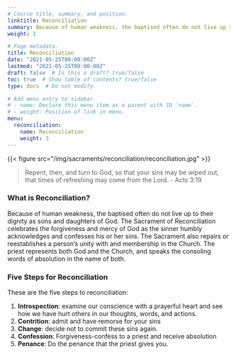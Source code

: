 ```yaml
---
# Course title, summary, and position.
linktitle: Reconciliation
summary: Because of human weakness, the baptised often do not live up to their dignity as sons and daughters of God. The Sacrament of Reconciliation celebrates the forgiveness and mercy of God as the sinner humbly acknowledges and confesses his or her sins. The Sacrament also repairs or reestablishes a person’s unity with and membership in the Church. The priest represents both God and the Church, and speaks the consoling words of absolution in the name of both.
weight: 1

# Page metadata.
title: Reconciliation
date: "2021-05-25T00:00:00Z"
lastmod: "2021-05-25T00:00:00Z"
draft: false  # Is this a draft? true/false
toc: true  # Show table of contents? true/false
type: docs  # Do not modify.

# Add menu entry to sidebar.
# - name: Declare this menu item as a parent with ID `name`.
# - weight: Position of link in menu.
menu:
  reconciliation:
    name: Reconciliation
    weight: 3
---
```


{{< figure src="/img/sacraments/reconciliation/reconciliation.jpg" >}}

> Repent, then, and turn to God, so that your sins may be wiped out, that times of refreshing may come from the Lord. - Acts 3:19

### What is Reconciliation?
Because of human weakness, the baptised often do not live up to their dignity as sons and daughters of God. The Sacrament of Reconciliation celebrates the forgiveness and mercy of God as the sinner humbly acknowledges and confesses his or her sins. The Sacrament also repairs or reestablishes a person’s unity with and membership in the Church. The priest represents both God and the Church, and speaks the consoling words of absolution in the name of both.

### Five Steps for Reconciliation
These are the five steps to reconciliation:
1. **Introspection**: examine our conscience with a prayerful heart and see how we have hurt others in our thoughts, words, and actions.
2. **Contrition**: admit and have remorse for your sins
3. **Change**: decide not to commit these sins again.
4. **Confession**: Forgiveness-confess to a priest and receive absolution
5. **Penance**: Do the penance that the priest gives you.
